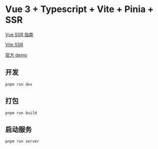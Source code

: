 # Vue 3 + Typescript + Vite + Pinia + SSR

[Vue SSR 指南](https://ssr.vuejs.org/zh/)

[Vite SSR](https://cn.vitejs.dev/guide/ssr.html)

[官方 demo](https://github.com/vitejs/vite/tree/main/packages/playground/ssr-vue)



## 开发

```
pnpm run dev
```

## 打包

```
pnpm run build
```

## 启动服务

```
pnpm run server
```

